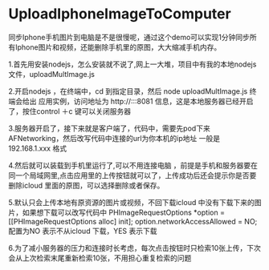 # UploadIphoneImageToComputer
同步Iphone手机图片到电脑是不是很慢呢，通过这个demo可以实现1分钟同步所有Iphone图片和视频，还能删除手机里的原图，大大缩减手机内存。

1.首先用安装nodejs，怎么安装就不说了,网上一大堆，项目中有我的本地nodejs文件，uploadMultImage.js

2.开启nodejs  ，在终端中，cd 到指定目录，然后 node  uploadMultImage.js 
   终端会给出 应用实例，访问地址为 http://:::8081 信息，这是本地服务器已经开启了，按住control ＋c 键可以关闭服务器
   
3.服务器开启了，接下来就是客户端了，代码中，需要先pod下来 AFNetworking，然后改写代码中连接的url为你本机的ip地址 一般是 192.168.1.xxx 格式 

4.然后就可以装载到手机里运行了,可以不用连接电脑 ，前提是手机和服务器要在同一个局域网里,点击应用里的上传按钮就可以了，上传成功后还会提示你是否要删除icloud 里面的原图，可以选择删除或者保存。

5.默认只会上传本地有原资源的图片或视频，不回下载icloud 中没有下载下来的图片，如果想下载可以改写代码中
PHImageRequestOptions *option = [[PHImageRequestOptions alloc] init];
option.networkAccessAllowed = NO;   配置为NO 表示不从icloud 下载，YES 表示下载

6.为了减小服务器的压力和连接时长考虑，每次点击按钮时只检索10张上传，下次会从上次检索末尾重新检索10张，不用担心重复检索的问题




